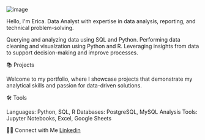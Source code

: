 ![image](https://github.com/user-attachments/assets/6b9c56f7-3b44-4fb2-a27f-47828dcaa7d7)



Hello, I'm Erica. Data Analyst with expertise in data analysis, reporting, and technical problem-solving.

Querying and analyzing data using SQL and Python.
Performing data cleaning and visualzation using Python and R.
Leveraging insights from data to support decision-making and improve processes.

📚 Projects

Welcome to my portfolio, where I showcase projects that demonstrate my analytical skills and passion for data-driven solutions.


🛠️ Tools

Languages: Python, SQL, R
Databases: PostgreSQL, MySQL
Analysis Tools: Jupyter Notebooks, Excel, Google Sheets


👋🏻 Connect with Me
[Linkedin](https://www.linkedin.com/in/erica-greene15/)
